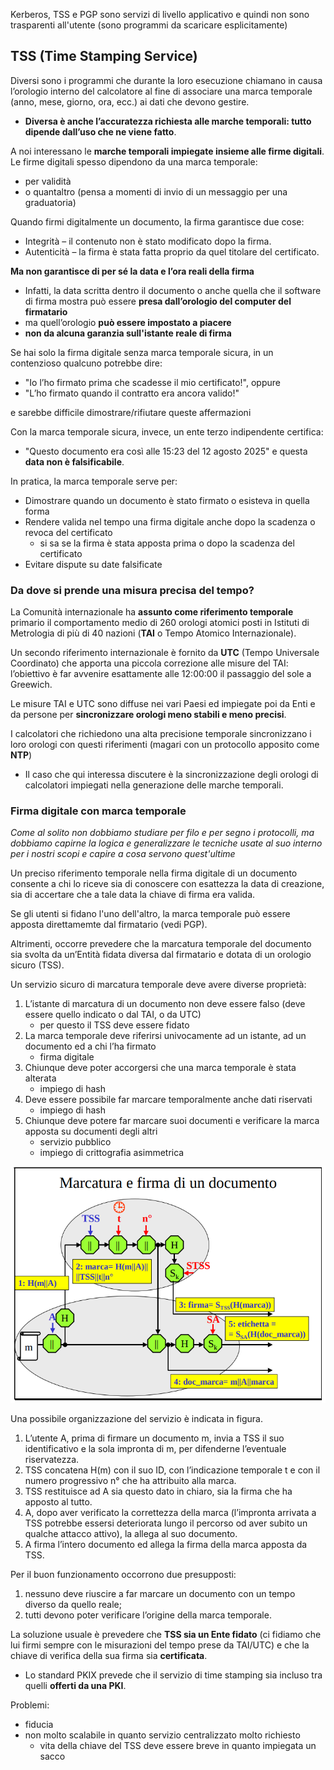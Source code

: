 Kerberos, TSS e PGP sono servizi di livello applicativo e quindi non sono trasparenti all'utente (sono programmi da scaricare esplicitamente)
















## TSS (Time Stamping Service)
Diversi sono i programmi che durante la loro esecuzione chiamano in causa l’orologio interno del calcolatore al fine di associare una marca temporale (anno, mese, giorno, ora, ecc.) ai dati che devono gestire. 
- **Diversa è anche l’accuratezza richiesta alle marche temporali: tutto dipende dall’uso che ne viene fatto**.

A noi interessano le **marche temporali impiegate insieme alle firme digitali**. Le firme digitali spesso dipendono da una marca temporale:
- per validità
- o quantaltro (pensa a momenti di invio di un messaggio per una graduatoria)


Quando firmi digitalmente un documento, la firma garantisce due cose:
- Integrità – il contenuto non è stato modificato dopo la firma.
- Autenticità – la firma è stata fatta proprio da quel titolare del certificato.

**Ma non garantisce di per sé la data e l’ora reali della firma**
- Infatti, la data scritta dentro il documento o anche quella che il software di firma mostra può essere **presa dall’orologio del computer del firmatario**
- ma quell’orologio **può essere impostato a piacere** 
- **non da alcuna garanzia sull'istante reale di firma** 

Se hai solo la firma digitale senza marca temporale sicura, in un contenzioso qualcuno potrebbe dire:
- "Io l’ho firmato prima che scadesse il mio certificato!", oppure
- "L’ho firmato quando il contratto era ancora valido!"

e sarebbe difficile dimostrare/rifiutare queste affermazioni

Con la marca temporale sicura, invece, un ente terzo indipendente certifica:
- "Questo documento era così alle 15:23 del 12 agosto 2025" e questa **data non è falsificabile**.

In pratica, la marca temporale serve per:
- Dimostrare quando un documento è stato firmato o esisteva in quella forma
- Rendere valida nel tempo una firma digitale anche dopo la scadenza o revoca del certificato
    - si sa se la firma è stata apposta prima o dopo la scadenza del certificato
- Evitare dispute su date falsificate


### Da dove si prende una misura precisa del tempo?
La Comunità internazionale ha **assunto come riferimento temporale** primario il comportamento medio di 260 orologi atomici posti in Istituti di Metrologia di più di 40 nazioni (**TAI** o Tempo Atomico Internazionale).

Un secondo riferimento internazionale è fornito da **UTC** (Tempo Universale Coordinato) che apporta una piccola correzione alle misure del TAI: l’obiettivo è far avvenire esattamente alle 12:00:00 il passaggio del sole a Greewich.

Le misure TAI e UTC sono diffuse nei vari Paesi ed impiegate poi da Enti e da persone per **sincronizzare orologi meno stabili e meno precisi**.

I calcolatori che richiedono una alta precisione temporale sincronizzano i loro orologi con questi riferimenti (magari con un protocollo apposito come **NTP**)   
- Il caso che qui interessa discutere è la sincronizzazione degli orologi di calcolatori impiegati nella generazione delle marche temporali. 



### Firma digitale con marca temporale
*Come al solito non dobbiamo studiare per filo e per segno i protocolli, ma dobbiamo capirne la logica e generalizzare le tecniche usate al suo interno per i nostri scopi e capire a cosa servono quest'ultime*

Un preciso riferimento temporale nella firma digitale di un documento consente a chi lo riceve sia di conoscere con esattezza la data di creazione, sia di accertare che a tale data la chiave di firma era valida.

Se gli utenti si fidano l'uno dell'altro, la marca temporale può essere apposta direttamemte dal firmatario (vedi PGP).

Altrimenti, occorre prevedere che la marcatura temporale del documento sia svolta da un’Entità fidata diversa dal firmatario e dotata di un orologio sicuro (TSS).

Un servizio sicuro di marcatura temporale deve avere diverse proprietà:
1. L’istante di marcatura di un documento non deve essere falso (deve essere quello indicato o dal TAI, o da UTC)
    - per questo il TSS deve essere fidato
2. La marca temporale deve riferirsi univocamente ad un istante, ad un documento ed a chi l’ha firmato
    - firma digitale
3. Chiunque deve poter accorgersi che una marca temporale è stata alterata
    - impiego di hash
4. Deve essere possibile far marcare temporalmente anche dati riservati
    - impiego di hash
5. Chiunque deve potere far marcare suoi documenti e verificare la marca apposta su documenti degli altri
    - servizio pubblico
    - impiego di crittografia asimmetrica

![alt text](img/TSS.png)

Una possibile organizzazione del servizio è indicata in figura.
1. L’utente A, prima di firmare un documento m, invia a TSS il suo identificativo e la sola impronta di m, per difenderne l’eventuale riservatezza.
2. TSS concatena H(m) con il suo ID, con l’indicazione temporale t e con il numero progressivo n° che ha attribuito alla marca.
3. TSS restituisce ad A sia questo dato in chiaro, sia la firma che ha apposto al tutto.
4. A, dopo aver verificato la correttezza della marca (l’impronta arrivata a TSS potrebbe essersi deteriorata lungo il percorso od aver subito un qualche attacco attivo), la allega al suo documento.
5. A firma l’intero documento ed allega la firma della marca apposta da TSS. 


Per il buon funzionamento occorrono due presupposti:
1. nessuno deve riuscire a far marcare un documento con un tempo diverso da quello reale;
2. tutti devono poter verificare l’origine della marca temporale.

La soluzione usuale è prevedere che **TSS sia un Ente fidato** (ci fidiamo che lui firmi sempre con le misurazioni del tempo prese da TAI/UTC) e che la chiave di verifica della sua firma sia **certificata**.
- Lo standard PKIX prevede che il servizio di time stamping sia incluso tra quelli **offerti da una PKI**.


Problemi:
- fiducia
- non molto scalabile in quanto servizio centralizzato molto richiesto
    - vita della chiave del TSS deve essere breve in quanto impiegata un sacco